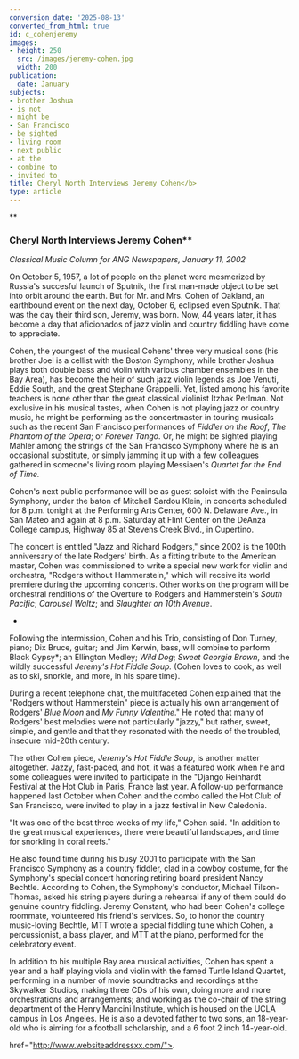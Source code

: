 ```yaml
---
conversion_date: '2025-08-13'
converted_from_html: true
id: c_cohenjeremy
images:
- height: 250
  src: /images/jeremy-cohen.jpg
  width: 200
publication:
  date: January
subjects:
- brother Joshua
- is not
- might be
- San Francisco
- be sighted
- living room
- next public
- at the
- combine to
- invited to
title: Cheryl North Interviews Jeremy Cohen</b>
type: article
---
```


**

### Cheryl North Interviews Jeremy Cohen**

*Classical Music Column for ANG Newspapers, January 11, 2002*

On October 5, 1957, a lot of people on the planet were mesmerized by Russia's succesful launch of Sputnik, the first man-made object to be set into orbit around the earth. But for Mr. and Mrs. Cohen of Oakland, an earthbound event on the next day, October 6, eclipsed even Sputnik. That was the day their third son, Jeremy, was born. Now, 44 years later, it has become a day that aficionados of jazz violin and country fiddling have come to appreciate.

Cohen, the youngest of the musical Cohens' three very musical sons (his brother Joel is a cellist with the Boston Symphony, while brother Joshua plays both double bass and violin with various chamber ensembles in the Bay Area), has become the heir of such jazz violin legends as Joe Venuti, Eddie South, and the great Stephane Grappelli. Yet, listed among his favorite teachers is none other than the great classical violinist Itzhak Perlman. Not exclusive in his musical tastes, when Cohen is not playing jazz or country music, he might be performing as the concertmaster in touring musicals such as the recent San Francisco performances of *Fiddler on the Roof*, *The Phantom of the Opera*; or *Forever Tango*. Or, he might be sighted playing Mahler among the strings of the San Francisco Symphony where he is an occasional substitute, or simply jamming it up with a few colleagues gathered in someone's living room playing Messiaen's *Quartet for the End of Time.*

Cohen's next public performance will be as guest soloist with the Peninsula Symphony, under the baton of Mitchell Sardou Klein, in concerts scheduled for 8 p.m. tonight at the Performing Arts Center, 600 N. Delaware Ave., in San Mateo and again at 8 p.m. Saturday at Flint Center on the DeAnza College campus, Highway 85 at Stevens Creek Blvd., in Cupertino.

The concert is entitled "Jazz and Richard Rodgers," since 2002 is the 100th anniversary of the late Rodgers' birth. As a fitting tribute to the American master, Cohen was commissioned to write a special new work for violin and orchestra, "Rodgers without Hammerstein," which will receive its world premiere during the upcoming concerts. Other works on the program will be orchestral renditions of the Overture to Rodgers and Hammerstein's *South Pacific*; *Carousel Waltz*; and *Slaughter on 10th Avenue*.

*

Following the intermission, Cohen and his Trio, consisting of Don Turney, piano; Dix Bruce, guitar; and Jim Kerwin, bass, will combine to perform Black Gypsy*; an Ellington Medley; *Wild Dog*; *Sweet Georgia Brown*, and the wildly successful *Jeremy's Hot Fiddle Soup.* (Cohen loves to cook, as well as to ski, snorkle, and more, in his spare time).

During a recent telephone chat, the multifaceted Cohen explained that the "Rodgers without Hammerstein" piece is actually his own arrangement of Rodgers' *Blue Moon* and *My Funny Valentine*." He noted that many of Rodgers' best melodies were not particularly "jazzy," but rather, sweet, simple, and gentle and that they resonated with the needs of the troubled, insecure mid-20th century.

The other Cohen piece, *Jeremy's Hot Fiddle Soup*, is another matter altogether. Jazzy, fast-paced, and hot, it was a featured work when he and some colleagues were invited to participate in the "Django Reinhardt Festival at the Hot Club in Paris, France last year. A follow-up performance happened last October when Cohen and the combo called the Hot Club of San Francisco, were invited to play in a jazz festival in New Caledonia.

"It was one of the best three weeks of my life," Cohen said. "In addition to the great musical experiences, there were beautiful landscapes, and time for snorkling in coral reefs."

He also found time during his busy 2001 to participate with the San Francisco Symphony as a country fiddler, clad in a cowboy costume, for the Symphony's special concert honoring retiring board president Nancy Bechtle. According to Cohen, the Symphony's conductor, Michael Tilson-Thomas, asked his string players during a rehearsal if any of them could do genuine country fiddling. Jeremy Constant, who had been Cohen's college roommate, volunteered his friend's services. So, to honor the country music-loving Bechtle, MTT wrote a special fiddling tune which Cohen, a percussionist, a bass player, and MTT at the piano, performed for the celebratory event.

In addition to his multiple Bay area musical activities, Cohen has spent a year and a half playing viola and violin with the famed Turtle Island Quartet, performing in a number of movie soundtracks and recordings at the Skywalker Studios, making three CDs of his own, doing more and more orchestrations and arrangements; and working as the co-chair of the string department of the Henry Mancini Institute, which is housed on the UCLA campus in Los Angeles. He is also a devoted father to two sons, an 18-year-old who is aiming for a football scholarship, and a 6 foot 2 inch 14-year-old.


href="http://www.websiteaddressxx.com/">.